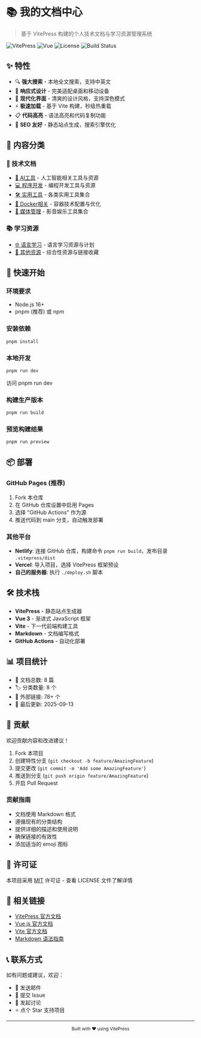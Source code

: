 # 📚 我的文档中心

> 基于 VitePress 构建的个人技术文档与学习资源管理系统

![VitePress](https://img.shields.io/badge/VitePress-1.x-green.svg)
![Vue](https://img.shields.io/badge/Vue-3.x-green.svg)
![License](https://img.shields.io/badge/License-MIT-blue.svg)
![Build Status](https://github.com/username/repository/workflows/Deploy%20VitePress%20site%20to%20Pages/badge.svg)

## ✨ 特性

- 🔍 **强大搜索** - 本地全文搜索，支持中英文
- 📱 **响应式设计** - 完美适配桌面和移动设备
- 🎨 **现代化界面** - 清爽的设计风格，支持深色模式
- ⚡ **极速加载** - 基于 Vite 构建，秒级热重载
- 📋 **代码高亮** - 语法高亮和代码复制功能
- 🚀 **SEO 友好** - 静态站点生成，搜索引擎优化

## 🎯 内容分类

### 🔧 技术文档
- [🤖 AI工具](./docs/AI.md) - 人工智能相关工具与资源
- [💻 程序开发](./docs/程序.md) - 编程开发工具与资源
- [🛠️ 实用工具](./docs/工具.md) - 各类实用工具集合
- [🐳 Docker相关](./docs/docker相关软件.md) - 容器技术配置与优化
- [🎵 媒体管理](./docs/媒体管理.md) - 影音娱乐工具集合

### 📚 学习资源
- [🌐 语言学习](./learning/language.md) - 语言学习资源与计划
- [📁 其他资源](./learning/others.md) - 综合性资源与链接收藏

## 🚀 快速开始

### 环境要求
- Node.js 16+
- pnpm (推荐) 或 npm

### 安装依赖
```bash
pnpm install
```

### 本地开发
```bash
pnpm run dev
```
访问 pnpm run dev

### 构建生产版本
```bash
pnpm run build
```

### 预览构建结果
```bash
pnpm run preview
```

## 📦 部署

### GitHub Pages (推荐)

1. Fork 本仓库
2. 在 GitHub 仓库设置中启用 Pages
3. 选择 \"GitHub Actions\" 作为源
4. 推送代码到 main 分支，自动触发部署

### 其他平台

- **Netlify**: 连接 GitHub 仓库，构建命令 `pnpm run build`，发布目录 `.vitepress/dist`
- **Vercel**: 导入项目，选择 VitePress 框架预设
- **自己的服务器**: 执行 `./deploy.sh` 脚本

## 🛠️ 技术栈

- **VitePress** - 静态站点生成器
- **Vue 3** - 渐进式 JavaScript 框架
- **Vite** - 下一代前端构建工具
- **Markdown** - 文档编写格式
- **GitHub Actions** - 自动化部署

## 📊 项目统计

- 📄 文档总数: 8 篇
- 🏷️ 分类数量: 8 个
- 🔗 外部链接: 78+ 个
- 📅 最后更新: 2025-09-13

## 🤝 贡献

欢迎贡献内容和改进建议！

1. Fork 本项目
2. 创建特性分支 (`git checkout -b feature/AmazingFeature`)
3. 提交更改 (`git commit -m 'Add some AmazingFeature'`)
4. 推送到分支 (`git push origin feature/AmazingFeature`)
5. 开启 Pull Request

### 贡献指南

- 文档使用 Markdown 格式
- 遵循现有的分类结构
- 提供详细的描述和使用说明
- 确保链接的有效性
- 添加适当的 emoji 图标

## 📄 许可证

本项目采用 [MIT](/LICENSE) 许可证 - 查看 LICENSE 文件了解详情

## 🔗 相关链接

- [VitePress 官方文档](https://vitepress.dev/)
- [Vue.js 官方文档](https://vuejs.org/)
- [Vite 官方文档](https://vitejs.dev/)
- [Markdown 语法指南](https://www.markdownguide.org/)

## 📞 联系方式

如有问题或建议，欢迎：

- 📧 发送邮件
- 🐛 提交 Issue
- 💬 发起讨论
- ⭐ 点个 Star 支持项目

---

<div align="center">
  <sub>Built with ❤️ using VitePress</sub>
</div>